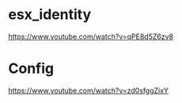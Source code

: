 # esx_identity


https://www.youtube.com/watch?v=qPE8d5Z6zv8


# Config


https://www.youtube.com/watch?v=zd0sfggZixY

